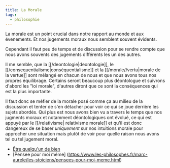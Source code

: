 ```yaml
---
title: La Morale
tags:
  - philosophie
---
```


La morale est un point crucial dans notre rapport au monde et aux évenements. Et nos jugements moraux nous semblent souvent évidents.

Cependant il faut peu de temps et de discussion pour se rendre compte que nous avons souvents des jugements différents les un des autres.

Il me semble, que la [[/deontologie|deontologie]], le [[/consequentialisme|conséquentialisme]] et la [[/morale//vertu|morale de la vertue]] sont mélangé en chacun de nous et que nous avons tous nos propres équilibrage. Certains seront beaucoup plus déontologue et suivrons d'abord les "loi morale", d'autres diront que ce sont la conséquences qui est la plus importante.

Il faut donc se méfier de la morale posé comme ça au milieu de la discussion et tenter de s'en détacher pour voir ce qui se joue derrière les sujets abordés.
Qui plus est nous avons bien vu a travers le temps que nos jugments moraux et notamment déontologiques ont évolué, ce qui est appuyé par le [[/relativisme| relativisme morale]] et qu'il est donc dangereux de se baser _uniquement_ sur nos intuitions morale pour approcher une situation mais plutôt de voir pour quelle raison nous avons tel ou tel jugement moral.

- [Être quelqu'un de bien](https://www.amazon.fr/Etre-quelquun-bien-Philosophie-mal/dp/2130818706)
- [Pensee pour moi même] (https://www.les-philosophes.fr/marc-aurele/les-stoiciens/pensees-pour-moi-meme.html)
